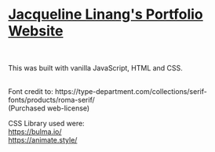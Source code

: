 # [Jacqueline Linang's Portfolio Website](jacquelinelinang.com) 
<br>

This was built with vanilla JavaScript, HTML and CSS. 

<br>
Font credit to: https://type-department.com/collections/serif-fonts/products/roma-serif/
<br>
(Purchased web-license) 

CSS Library used were:
<br>
https://bulma.io/
<br>
https://animate.style/
